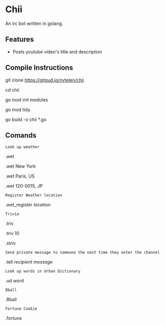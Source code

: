 # Chii

An irc bot written in golang.

## Features

- Posts youtube video's title and description

## Compile Instructions

git clone https://gitgud.io/nvtelen/chii

cd chii 

go mod init modules

go mod tidy 

go build -o chii *.go

## Comands

`Look up weather`

.wet

.wet New York

.wet Paris, US

.wet 120-0015, JP

`Register Weather location`

.wet_register *location*

`Trivia`

.triv

.triv 10

.striv

`Send private message to someone the next time they enter the channel`

.tell *recipient* *message*

`Look up words in Urban Dictionary`

.ud word

`8ball`

.8ball

`Fortune Cookie`

.fortune
